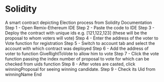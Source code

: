 # Solidity
A smart contract depicting Election process from Solidity Documentation
Step 1 - Open Remix-Ethereum IDE
Step 2 - Paste the code to IDE
Step 3 - Deploy the contract with unique ids e.g. [121,122,123] (these will be the proposal to whom voters will vote)
Step 4 - Enter the address of the voter to Vote function for registration
Step 5 - Switch to account tab and select the account with which contract was deployed
Step 6 - Add the address of voter to function GiveRightToVote to allow him to vote
Step 7 - Click the vote function passing the index number of proposal to vote for which can be checked from uids function
Step 8 - After votes are casted, click winningProposal for seeing winning candidate.
Step 9 - Check its Uid from winningName
End
